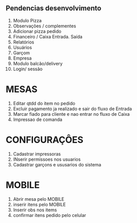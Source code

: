 ## Pendencias desenvolvimento

1. Modulo Pizza
2. Observações / complementes
3. Adicionar pizza pedido
4. Financeiro / Caixa Entrada. Saída
5. Relatórios
6. Usuários
7. Garçom
8. Empresa
9. Modulo balcão/delivery
10. Login/ sessão


# MESAS

  1. Editar qtdd do item no pedido
  2. Excluir pagamento ja realizado e sair do fluxo de Entrada
  3. Marcar fiado para cliente e nao entrar no fluxo de Caixa
  4. Impressao de comanda

# CONFIGURAÇÔES

  1. Cadastrar impressoras
  2. INserir permissoes nos usuarios
  3. Cadastrar garçons e ususarios do sistema


# MOBILE

  1. Abrir mesa pelo MOBILE
  2. inserir itens pelo MOBILE
  3. Inserir obs nos items
  4. confirmar itens pedido pelo celular
